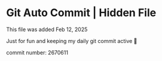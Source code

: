 # Git Auto Commit | Hidden File

This file was added Feb 12, 2025

Just for fun and keeping my daily git commit active 🤪

commit number: 2670611
